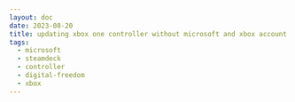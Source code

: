 ```yaml
---
layout: doc
date: 2023-08-20
title: updating xbox one controller without microsoft and xbox account
tags:
  - microsoft
  - steamdeck
  - controller
  - digital-freedom 
  - xbox
---
```


<Title/>

## The issue

When buying a new xbox one controller there's a chance that it will not work with your steam deck out of the box. To make it work, you'll need to update the controller's firmware.
Of course, Microsoft wants you to use their store and xbox app to do so, but there's a way to do it without an account:

## The solution

Do these steps to update your controller:

1. Open a regular(non-admin) powershell: press `windows`-key, type `powershell` and press `enter`  
2. Type or paste `winget install 9NBLGGH30XJ3` and press `enter`*
3. Plug in your controller to your PC via USB and wait for the driver to install
4. Open the xbox accessories app: press `windows`-key, type `xbox accessories` and press `enter`
5. Close the xbox popup several times and ignore the error message about not having an xbox account
6. Click the three dots below the Controller graphic, then choose update
7. Wait until the progress bar has finished

Done! Now your controller can connect to your steam deck via bluetooth.

> \* `9NBLGGH30XJ3` is the ID of the xbox accessories app in the microsoft store. If you have the store installed, you can also open the store and search for "xbox accessories" and install it from there. 

<Comment />
